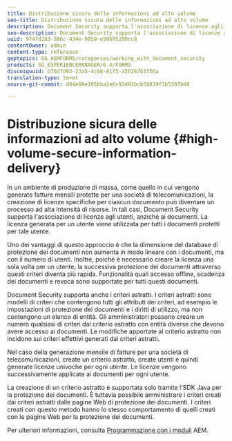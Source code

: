 ```yaml
---
title: Distribuzione sicura delle informazioni ad alto volume
seo-title: Distribuzione sicura delle informazioni ad alto volume
description: Document Security supporta l'associazione di licenze agli utenti, anziché ai documenti negli ambienti di produzione di massa.
seo-description: Document Security supporta l'associazione di licenze agli utenti, anziché ai documenti negli ambienti di produzione di massa.
uuid: 9747d283-506c-434e-9850-e50b95290cc8
contentOwner: admin
content-type: reference
geptopics: SG_AEMFORMS/categories/working_with_document_security
products: SG_EXPERIENCEMANAGER/6.4/FORMS
discoiquuid: b76d7d93-23a5-4c08-81f5-a56267b1556a
translation-type: tm+mt
source-git-commit: d04e08e105bba2e6c92d93bcb58839f1b5307bd8

---
```



# Distribuzione sicura delle informazioni ad alto volume {#high-volume-secure-information-delivery}

In un ambiente di produzione di massa, come quello in cui vengono generate fatture mensili protette per una società di telecomunicazioni, la creazione di licenze specifiche per ciascun documento può diventare un processo ad alta intensità di risorse. In tali casi, Document Security supporta l&#39;associazione di licenze agli utenti, anziché ai documenti. La licenza generata per un utente viene utilizzata per tutti i documenti protetti per tale utente.

Uno dei vantaggi di questo approccio è che la dimensione del database di protezione dei documenti non aumenta in modo lineare con i documenti, ma con il numero di utenti. Inoltre, poiché è necessario creare la licenza una sola volta per un utente, la successiva protezione dei documenti attraverso questi criteri diventa più rapida. Funzionalità quali accesso offline, scadenza dei documenti e revoca sono supportate per tutti questi documenti.

Document Security supporta anche i criteri astratti. I criteri astratti sono modelli di criteri che contengono tutti gli attributi dei criteri, ad esempio le impostazioni di protezione dei documenti e i diritti di utilizzo, ma non contengono un elenco di entità. Gli amministratori possono creare un numero qualsiasi di criteri dal criterio astratto con entità diverse che devono avere accesso ai documenti. Le modifiche apportate al criterio astratto non incidono sui criteri effettivi generati dai criteri astratti.

Nel caso della generazione mensile di fatture per una società di telecomunicazioni, create un criterio astratto, create utenti e quindi generate licenze univoche per ogni utente. Le licenze vengono successivamente applicate ai documenti per ogni utente.

La creazione di un criterio astratto è supportata solo tramite l&#39;SDK Java per la protezione dei documenti. È tuttavia possibile amministrare i criteri creati dai criteri astratti dalle pagine Web di protezione dei documenti. I criteri creati con questo metodo hanno lo stesso comportamento di quelli creati con le pagine Web per la protezione dei documenti.

Per ulteriori informazioni, consulta [Programmazione con i moduli](https://www.adobe.com/go/learn_aemforms_programming_63) AEM.
